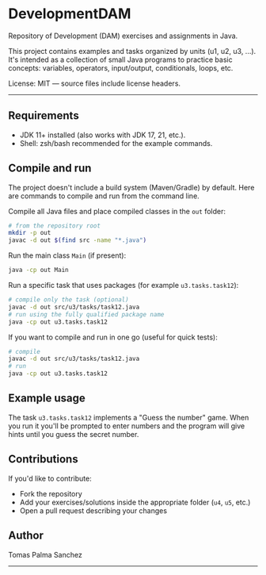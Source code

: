 # DevelopmentDAM

Repository of Development (DAM) exercises and assignments in Java.

This project contains examples and tasks organized by units (u1, u2, u3, ...). It's intended as a collection of small Java programs to practice basic concepts: variables, operators, input/output, conditionals, loops, etc.

License: MIT — source files include license headers.

---

## Requirements

- JDK 11+ installed (also works with JDK 17, 21, etc.).
- Shell: zsh/bash recommended for the example commands.

## Compile and run

The project doesn't include a build system (Maven/Gradle) by default. Here are commands to compile and run from the command line.

Compile all Java files and place compiled classes in the `out` folder:

```bash
# from the repository root
mkdir -p out
javac -d out $(find src -name "*.java")
```

Run the main class `Main` (if present):

```bash
java -cp out Main
```

Run a specific task that uses packages (for example `u3.tasks.task12`):

```bash
# compile only the task (optional)
javac -d out src/u3/tasks/task12.java
# run using the fully qualified package name
java -cp out u3.tasks.task12
```

If you want to compile and run in one go (useful for quick tests):

```bash
# compile
javac -d out src/u3/tasks/task12.java
# run
java -cp out u3.tasks.task12
```

## Example usage

The task `u3.tasks.task12` implements a "Guess the number" game. When you run it you'll be prompted to enter numbers and the program will give hints until you guess the secret number.

## Contributions

If you'd like to contribute:
- Fork the repository
- Add your exercises/solutions inside the appropriate folder (`u4`, `u5`, etc.)
- Open a pull request describing your changes

## Author
Tomas Palma Sanchez

---